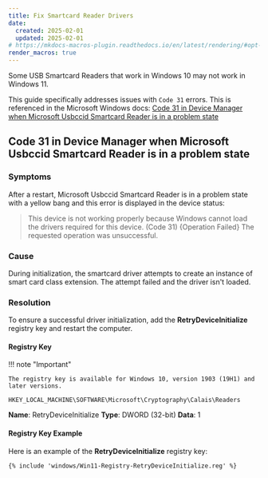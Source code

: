 ```yaml
---
title: Fix Smartcard Reader Drivers
date:
  created: 2025-02-01
  updated: 2025-02-01
# https://mkdocs-macros-plugin.readthedocs.io/en/latest/rendering/#opt-in-with-the-markdown-pages-header
render_macros: true
---
```


Some USB Smartcard Readers that work in Windows 10 may not work in Windows 11.

This guide specifically addresses issues with `Code 31` errors.  This is referenced in the Microsoft Windows docs: [Code 31 in Device Manager when Microsoft Usbccid Smartcard Reader is in a problem state](https://learn.microsoft.com/en-us/troubleshoot/windows-client/certificates-and-public-key-infrastructure-pki/code-31-device-manager-usbccid-smartcard-reader-problem)

## Code 31 in Device Manager when Microsoft Usbccid Smartcard Reader is in a problem state

### Symptoms

After a restart, Microsoft Usbccid Smartcard Reader is in a problem state with a yellow bang and this error is displayed in the device status:
> This device is not working properly because Windows cannot load the drivers required for this device. (Code 31)
> {Operation Failed}
> The requested operation was unsuccessful.

### Cause

During initialization, the smartcard driver attempts to create an instance of smart card class extension. The attempt failed and the driver isn't loaded.

### Resolution

To ensure a successful driver initialization, add the **RetryDeviceInitialize** registry key and restart the computer.

#### Registry Key

!!! note "Important"

    The registry key is available for Windows 10, version 1903 (19H1) and later versions.

`HKEY_LOCAL_MACHINE\SOFTWARE\Microsoft\Cryptography\Calais\Readers`

**Name**: RetryDeviceInitialize
**Type**: DWORD (32-bit)
**Data**: 1

#### Registry Key Example

Here is an example of the **RetryDeviceInitialize** registry key: 
```
{% include 'windows/Win11-Registry-RetryDeviceInitialize.reg' %}
```


<!--- Test including external pages in files from https://mkdocs-macros-plugin.readthedocs.io/en/stable/advanced/#including-external-files-in-pages --->

